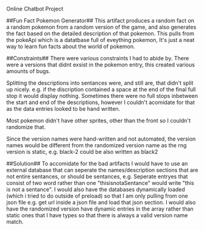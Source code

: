 Online Chatbot Project

##Fun Fact Pokemon Generator##
This artifact produces a random fact on a random pokemon from a random version of the game, and also generates the fact based on the detailed description of that pokemon. This pulls from the pokeApi which is a datatbase full of eveything pokemon, It's just a neat way to learn fun facts about the world of pokemon.

##Constraints##
There were various constraints I had to abide by.
There were a versions that didnt exsist in the pokemon entry, this created various amounts of bugs.

Splitting the descriptions into sentances were, and still are, that didn't split up nicely. e.g. if the discription contained a space at the end of the final full stop it would display nothing. Sometimes there were no full stops inbetween the start and end of the descriptions, however I couldn't acomidate for that as the data entries looked to be hand written.

Most pokemon didn't have other sprites, other than the front so I couldn't randomize that.

Since the version names were hand-written and not automated, the version names would be different from the randomized version name as the rng version is static, e.g. black-2 could be also written as black2

##Solution##
To accomidate for the bad artifacts I would have to use an external database that can seperate the names/description sections that are not entire sentances, or should be sentances, e.g. Seperate entryes that consist of two word rather than one "thisisnotaSentance" would write "this is not a sentance".
I would also have the databases dynamically loaded (which i tried to do outside of preload) so that I am only pulling from one json file e.g. get url inside a json file and load that json section.
I would also have the randomized version have dynamic entries in the array rather than static ones that I have types so that there is always a valid version name match.
